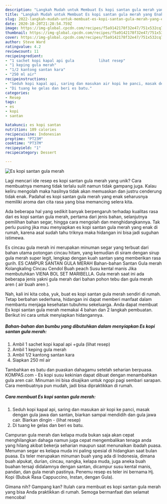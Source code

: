 ```yaml
---
description: "Langkah Mudah untuk Membuat Es kopi santan gula merah yang Enak"
title: "Langkah Mudah untuk Membuat Es kopi santan gula merah yang Enak"
slug: 2022-langkah-mudah-untuk-membuat-es-kopi-santan-gula-merah-yang-enak
date: 2020-10-20T21:28:54.759Z
image: https://img-global.cpcdn.com/recipes/f5a9142178f32e47/751x532cq70/es-kopi-santan-gula-merah-foto-resep-utama.jpg
thumbnail: https://img-global.cpcdn.com/recipes/f5a9142178f32e47/751x532cq70/es-kopi-santan-gula-merah-foto-resep-utama.jpg
cover: https://img-global.cpcdn.com/recipes/f5a9142178f32e47/751x532cq70/es-kopi-santan-gula-merah-foto-resep-utama.jpg
author: Steve Ward
ratingvalue: 4.2
reviewcount: 11
recipeingredient:
- "1 sachet kopi kapal api gula           lihat resep"
- "1 keping gula merah"
- "1/2 kantong santan kara"
- "250 ml air"
recipeinstructions:
- "Seduh kopi kapal api, saring dan masukan air kopi ke panci, masak dengan gula jawa dan santan, biarkan sampai mendidih dan gula jawa cair. Biarkan dingin             (lihat resep)"
- "Di tuang ke gelas dan beri es batu."
categories:
- Resep
tags:
- es
- kopi
- santan

katakunci: es kopi santan 
nutrition: 189 calories
recipecuisine: Indonesian
preptime: "PT23M"
cooktime: "PT37M"
recipeyield: "1"
recipecategory: Dessert

---
```



![Es kopi santan gula merah](https://img-global.cpcdn.com/recipes/f5a9142178f32e47/751x532cq70/es-kopi-santan-gula-merah-foto-resep-utama.jpg)

Lagi mencari ide resep es kopi santan gula merah yang unik? Cara membuatnya memang tidak terlalu sulit namun tidak gampang juga. Kalau keliru mengolah maka hasilnya tidak akan memuaskan dan justru cenderung tidak enak. Padahal es kopi santan gula merah yang enak seharusnya memiliki aroma dan cita rasa yang bisa memancing selera kita.

Ada beberapa hal yang sedikit banyak berpengaruh terhadap kualitas rasa dari es kopi santan gula merah, pertama dari jenis bahan, selanjutnya pemilihan bahan segar, hingga cara mengolah dan menghidangkannya. Tak perlu pusing jika mau menyiapkan es kopi santan gula merah yang enak di rumah, karena asal sudah tahu triknya maka hidangan ini bisa jadi suguhan istimewa.

Es cincau gula merah ini merupakan minuman segar yang terbuat dari bahan utama potongan cincau hitam, yang kemudian di siram dengan sirup gula merah super legit, lengkap dengan kuah santan yang memberikan rasa gurih. ES CAMPUR SANTAN GULA MERAH Bahan-bahan Santan Gula merah Kolangkaling Cincau Cendol Buah peach Susu kental manis Jika membutuhkan VIENA BOL SET MARIBELLA. Gula merah saat ini ada beberapa jenis yakni gula merah dari bahan pohon tebu dan gula merah aren ( air buah aren ).


Nah, kali ini kita coba, yuk, buat es kopi santan gula merah sendiri di rumah. Tetap berbahan sederhana, hidangan ini dapat memberi manfaat dalam membantu menjaga kesehatan tubuhmu sekeluarga. Anda dapat membuat Es kopi santan gula merah memakai 4 bahan dan 2 langkah pembuatan. Berikut ini cara untuk menyiapkan hidangannya.

<!--inarticleads1-->

##### Bahan-bahan dan bumbu yang dibutuhkan dalam menyiapkan Es kopi santan gula merah:

1. Ambil 1 sachet kopi kapal api +gula           (lihat resep)
1. Ambil 1 keping gula merah
1. Ambil 1/2 kantong santan kara
1. Siapkan 250 ml air


Tambahkan es batu dan puaskan dahagamu setelah seharian berpuasa. KOMPAS.com - Es kopi susu kekinian dapat dibuat dengan menambahkan gula aren cair. Minuman ini bisa disajikan untuk ngopi pagi sembari sarapan. Cara membuatnya pun mudah, jadi bisa dipraktikkan di rumah. 

<!--inarticleads2-->

##### Cara membuat Es kopi santan gula merah:

1. Seduh kopi kapal api, saring dan masukan air kopi ke panci, masak dengan gula jawa dan santan, biarkan sampai mendidih dan gula jawa cair. Biarkan dingin -             (lihat resep)
1. Di tuang ke gelas dan beri es batu.


Campuran gula merah dan kelapa muda bukan saja akan cepat menghilangkan dahaga namun juga cepat mengembalikan tenaga anda yang hilang akibat bekerja seharian maupun saat menunaikan ibadah puasa. Menuman segar es kelapa muda ini paling spesial di hidangkan saat bulan puasa. Es teler merupakan minuman buah yang ada di Indonesia, dimana buah alpukat, durian, cincau, nangka, kelapa muda, juga aneka buah buahan tersaji didalamnya dengan santan, dicampur susu kental manis, pandan, dan gula merah pastinya. Penemu resep es teler ini bernama Hj. Kopi (Bubuk Rasa Cappuccino, Instan, dengan Gula). 

Gimana nih? Gampang kan? Itulah cara membuat es kopi santan gula merah yang bisa Anda praktikkan di rumah. Semoga bermanfaat dan selamat mencoba!
